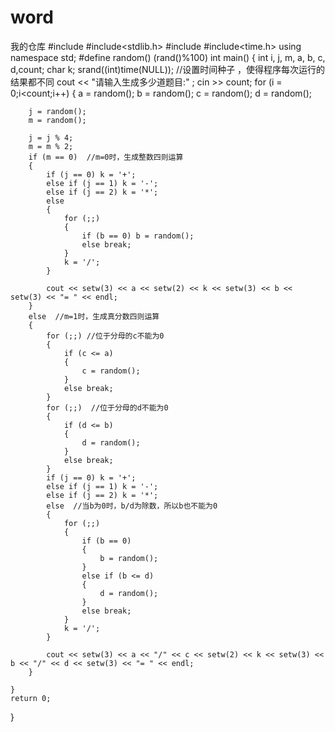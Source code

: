 # word
我的仓库
#include<iostream>
#include<stdlib.h>
#include<iomanip>
#include<time.h>
using namespace std;
#define random() (rand()%100) 
int main()
{
    int i, j, m, a, b, c, d,count;
    char k;
    srand((int)time(NULL));  //设置时间种子 ，使得程序每次运行的结果都不同 
    cout << "请输入生成多少道题目:" ;
    cin >>  count;
    for (i = 0;i<count;i++)
    {
        a = random();
        b = random();
        c = random();
        d = random();

        j = random();
        m = random();

        j = j % 4;
        m = m % 2;
        if (m == 0)  //m=0时，生成整数四则运算 
        {
            if (j == 0) k = '+';
            else if (j == 1) k = '-';
            else if (j == 2) k = '*';
            else
            {
                for (;;)
                {
                    if (b == 0) b = random();
                    else break;
                }
                k = '/';
            }

            cout << setw(3) << a << setw(2) << k << setw(3) << b << setw(3) << "= " << endl;
        }
        else  //m=1时，生成真分数四则运算 
        {
            for (;;) //位于分母的c不能为0 
            {
                if (c <= a)
                {
                    c = random();
                }
                else break;
            }
            for (;;)  //位于分母的d不能为0 
            {
                if (d <= b)
                {
                    d = random();
                }
                else break;
            }
            if (j == 0) k = '+';
            else if (j == 1) k = '-';
            else if (j == 2) k = '*';
            else  //当b为0时，b/d为除数，所以b也不能为0 
            {
                for (;;)
                {
                    if (b == 0)
                    {
                        b = random();
                    }
                    else if (b <= d)
                    {
                        d = random();
                    }
                    else break;
                }
                k = '/';
            }

            cout << setw(3) << a << "/" << c << setw(2) << k << setw(3) << b << "/" << d << setw(3) << "= " << endl;
        }

    }
    return 0;
}
